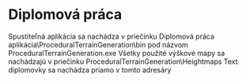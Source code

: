 # Diplomová práca
Spustiteľná aplikácia sa nachádza v priečinku Diplomová práca aplikácia\ProceduralTerrainGeneration\bin pod názvom ProceduralTerrainGeneration.exe
Všetky použité výškové mapy sa nachádzajú v priečinku ProceduralTerrainGeneration\Heightmaps
Text diplomovky sa nachádza priamo v tomto adresáry
